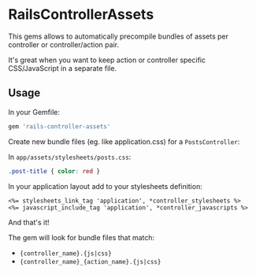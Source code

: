 # RailsControllerAssets

This gems allows to automatically precompile bundles of assets per controller or controller/action pair.

It's great when you want to keep action or controller specific CSS/JavaScript in a separate file.

## Usage

In your Gemfile:

```ruby
gem 'rails-controller-assets'
```

Create new bundle files (eg. like application.css) for a `PostsController`:

In `app/assets/stylesheets/posts.css`:

```css
.post-title { color: red }
```

In your application layout add to your stylesheets definition:

```erb
<%= stylesheets_link_tag 'application', *controller_stylesheets %>
<%= javascript_include_tag 'application', *controller_javascripts %>
```

And that's it!

The gem will look for bundle files that match:

* `{controller_name}.{js|css}`
* `{controller_name}_{action_name}.{js|css}`
